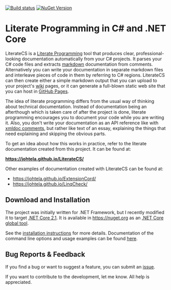 ﻿[![Build status](https://ci.appveyor.com/api/projects/status/ah34q0i74rjanqpf?svg=true)](https://ci.appveyor.com/project/johtela/literatecs)
[![NuGet Version](https://img.shields.io/nuget/v/LiterateCS.svg)](https://www.nuget.org/packages/LiterateCS)

# Literate Programming in C# and .NET Core

LiterateCS is a [Literate Programming] tool that produces clear, 
professional-looking documentation automatically from your C# projects. 
It parses your C# code files and extracts [markdown] documentation from
comments. Alternatively you can write your documentation in separate 
markdown files and interleave pieces of code in them by referring to 
C# regions. LiterateCS can then create either a simple markdown output 
that you can upload to your project's [wiki] pages, or it can generate a 
full-blown static web site that you can host in [GitHub Pages].

The idea of literate programming differs from the usual way of thinking
about technical documentation. Instead of documentation being an afterthough
which is taken care of after the project is done, literate programming encourages 
you to document your code while you are writing it. Also, you don't write your
documentation as an API reference like with [xmldoc comments], but rather 
like text of an essay, explaining the things that need explaining and skipping
the obvious parts.

To get an idea about how this works in practice, refer to the literate 
documentation created from this project. It can be found at:

**<https://johtela.github.io/LiterateCS/>**

Other examples of documentation created with LiterateCS can be found at: 
* <https://johtela.github.io/ExtensionCord/>
* <https://johtela.github.io/LinqCheck/>

## Download and Installation

The project was initially written for .NET Framework, but I recently
modified it to target [.NET Core 2.1]. It is available in <https://nuget.org>
as an [.NET Core global tool].

See the [installation instructions] for more details. Documentation of the
command line options and usage examples can be found [here][options].

## Bug Reports & Feedback

If you find a bug or want to suggest a feature, you can submit an [issue].

If you want to contribute to the development, let me know. All help is appreciated.

[Literate Programming]: https://en.wikipedia.org/wiki/Literate_programming
[markdown]: https://en.wikipedia.org/wiki/Markdown
[wiki]: https://help.github.com/articles/about-github-wikis/
[xmldoc comments]: https://docs.microsoft.com/en-us/dotnet/csharp/programming-guide/xmldoc/xml-documentation-comments
[GitHub Pages]: https://pages.github.com/
[.NET Core 2.1]: https://www.microsoft.com/net/download/dotnet-core/2.1#sdk-2.1.300
[.NET Core global tool]: https://docs.microsoft.com/en-us/dotnet/core/tools/global-tools
[installation instructions]: https://johtela.github.io/LiterateCS/Installation.html
[options]: https://johtela.github.io/LiterateCS/LiterateCS/Options.html
[issue]: https://github.com/johtela/LiterateCS/issues